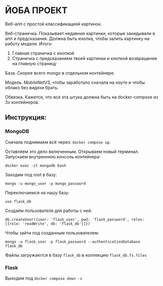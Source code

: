 # ЙОБА ПРОЕКТ

Веб-апп с простой классификацией картинок.

Веб-страничка. Показывает недавние картинки, которые закидывали в апп и предсказания. Должна быть кнопка, чтобы залить картинку на работу модели. Итого: 
1) Главная страничка с кнопкой
2) Страничка с предсказанием твоей картинки и кнопкой возвращения на главную страницу

База. Скорее всего mongo в отдельном контейнере.

Модель. MobileNetV3, чтобы заработало сначала на ноуте и чтобы облако без видяхи брать.

Обвязка. Кажется, что вся эта штука должна быть на docker-compose из 3х контейнеров.

## Инструкция:

### MongoDB

Сначала поднимаем всё через:
`docker compose up`. 

Оставляем это дело включенным. Открываем новый терминал. Запускаем внутреннюю консоль контейнера:

`docker exec -it mongodb bash`

Заходим под root в базу:

`mongo -u mongo_user -p mongo_password`

Переключаемся на нашу базу:

`use flask_db`

Создаём пользователя для работы с ней:

`db.createUser({user: 'flask_user', pwd: 'flask_password', roles: [{role: 'readWrite', db: 'flask_db'}]})`

Чтобы зайти под созданным пользователем: 

`mongo -u flask_user -p flask_password --authenticationDatabase flask_db`

Файлы загружаются в базу `flask_db` в коллекцию `flask_db.fs.files`

### Flask

Выходим под `docker compose down -v`


